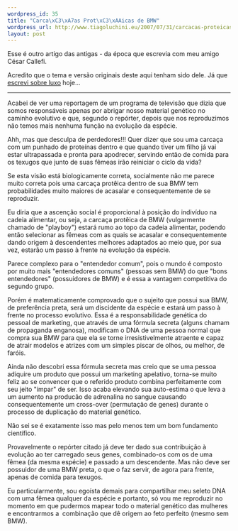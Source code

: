 ```yaml
--- 
wordpress_id: 35
title: "Carca\xC3\xA7as Prot\xC3\xAAicas de BMW"
wordpress_url: http://www.tiagoluchini.eu/2007/07/31/carcacas-proteicas-de-bmw/
layout: post
---
```

Esse é outro artigo das antigas - da época que escrevia com meu amigo César Callefi.

Acredito que o tema e versão originais deste aqui tenham sido dele. Já que <a href="http://www.tiagoluchini.eu/2007/07/31/brasil-campeao-e-as-pernas-da-sra-beckham/">escrevi sobre luxo</a> hoje...

---------------------

Acabei de ver uma reportagem de um programa de televisão que dizia que somos responsáveis apenas por abrigar nosso material genético no caminho evolutivo e que, segundo o repórter, depois que nos reproduzimos não temos mais nenhuma função na evolução da espécie.

Ahh, mas que desculpa de perdedores!!! Quer dizer que sou uma carcaça com um punhado de proteínas dentro e que quando tiver um filho já vai estar ultrapassada e pronta para apodrecer, servindo então de comida para os texugos que junto de suas fêmeas irão reiniciar o ciclo da vida?

Se esta visão está biologicamente correta, socialmente não me parece muito correta pois uma carcaça protêica dentro de sua BMW tem probabilidades muito maiores de acasalar e consequentemente de se reproduzir.

Eu diria que a ascenção social é proporcional à posição do indivíduo na cadeia alimentar, ou seja, a carcaça protêica de BMW (vulgarmente chamado de "playboy") estará rumo ao topo da cadeia alimentar, podendo então selecionar as fêmeas com as quais se acasalar e consequentemente dando origem à descendentes melhores adaptados ao meio que, por sua vez, estarão um passo à frente na evolução da espécie.

Parece complexo para o "entendedor comum", pois o mundo é composto por muito mais "entendedores comuns" (pessoas sem BMW) do que "bons entendedores" (possuidores de BMW) e é essa a vantagem competitiva do segundo grupo.

Porém é matematicamente comprovado que o sujeito que possui sua BMW, de preferência preta, será um discidente da espécie e estará um passo à frente no processo evolutivo. Essa é a responsabilidade genética do pessoal de marketing, que através de uma fórmula secreta (alguns chamam de propaganda enganosa), modificam o DNA de uma pessoa normal que compra sua BMW para que ela se torne irresistivelmente atraente e capaz de atrair modelos e atrizes com um simples piscar de olhos, ou melhor, de faróis.

Ainda não descobri essa fórmula secreta mas creio que se uma pessoa adiquire um produto que possui um marketing apelativo, torna-se muito feliz ao se convencer que o referido produto combina perfeitamente com seu jeito "ímpar" de ser. Isso acaba elevando sua auto-estima o que leva a um aumento na producão de adrenalina no sangue causando consequentemente um cross-over (permutação de genes) durante o processo de duplicação do material genético.

Não sei se é exatamente isso mas pelo menos tem um bom fundamento científico.

Provavelmente o repórter citado já deve ter dado sua contribuição à evolução ao ter carregado seus genes, combinado-os com os de uma fêmea (da mesma espécie) e passado a um descendente. Mas não deve ser possuidor de uma BMW preta, o que o faz servir, de agora para frente, apenas de comida para texugos.

Eu particularmente, sou egoísta demais para compartilhar meu seleto DNA com uma fêmea qualquer da espécie e portanto, só vou me reproduzir no momento em que pudermos mapear todo o material genético das mulheres e encontrarmos a  combinação que dê origem ao feto perfeito (mesmo sem BMW).
